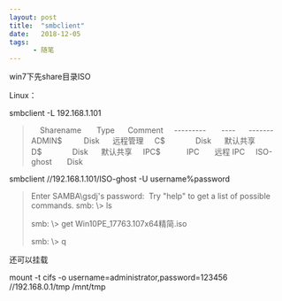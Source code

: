 ```yaml
---
layout: post
title:  "smbclient"
date:   2018-12-05
tags:
      - 随笔
---
```



win7下先share目录ISO



Linux：

smbclient -L 192.168.1.101



> 
>     Sharename       Type      Comment
>     \-\-\-\-\-\-\-\--       \-\-\--      \-\-\-\-\-\--
>     ADMIN\$          Disk      远程管理
>     C\$              Disk      默认共享
>     D\$              Disk      默认共享
>     IPC\$            IPC       远程 IPC
>     ISO-ghost       Disk      




smbclient //192.168.1.101/ISO-ghost -U username%password

> Enter SAMBA\\gsdj\'s password: 
> Try \"help\" to get a list of possible commands.
> smb: \\\> ls
> 
> smb: \\\> get Win10PE_17763.107x64精简.iso
> 
>
> smb: \\\> q

还可以挂载 

mount -t cifs -o username=administrator,password=123456
//192.168.0.1/tmp /mnt/tmp 

